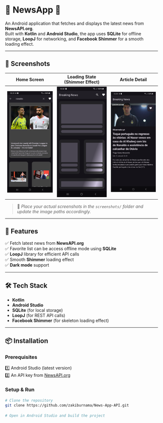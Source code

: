 # 📢 NewsApp 📰  

An Android application that fetches and displays the latest news from **NewsAPI.org**.  
Built with **Kotlin** and **Android Studio**, the app uses **SQLite** for offline storage, **LoopJ** for networking, and **Facebook Shimmer** for a smooth loading effect.  

---

## 📸 Screenshots  

| Home Screen | Loading State (Shimmer Effect) | Article Detail |
|------------|--------------------|--------------|
| ![Home](screenshots/home.png) | ![Shimmer](screenshots/shimmer.png) | ![Detail](screenshots/detail.png) |

> 📌 *Place your actual screenshots in the `screenshots/` folder and update the image paths accordingly.*  

---

## 🚀 Features  

✅ Fetch latest news from **NewsAPI.org**  
✅ Favorite list can be access offline mode using **SQLite**  
✅ **LoopJ** library for efficient API calls  
✅ Smooth **Shimmer** loading effect  
✅ **Dark mode** support  

---

## 🛠 Tech Stack  

- **Kotlin**  
- **Android Studio**  
- **SQLite** (for local storage)  
- **LoopJ** (for REST API calls)  
- **Facebook Shimmer** (for skeleton loading effect)  

---

## 📦 Installation  

### Prerequisites  

1️⃣ Android Studio (latest version)  
2️⃣ An API key from [NewsAPI.org](https://newsapi.org)  

### Setup & Run  

```bash
# Clone the repository
git clone https://github.com/zakiburnama/News-App-API.git

# Open in Android Studio and build the project
